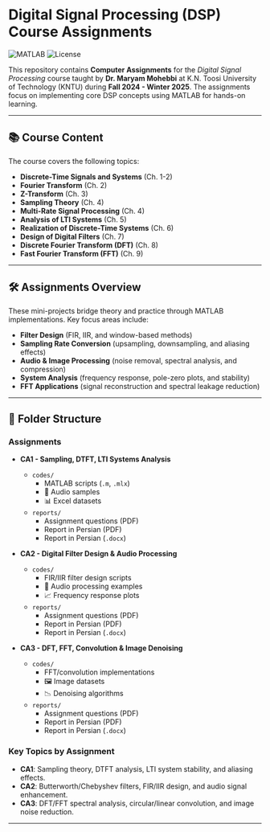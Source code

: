 # Digital Signal Processing (DSP) Course Assignments

![MATLAB](https://img.shields.io/badge/MATLAB-R2024b-blue.svg) 
![License](https://img.shields.io/badge/License-MIT-green.svg)

This repository contains **Computer Assignments** for the *Digital Signal Processing* course taught by **Dr. Maryam Mohebbi** at K.N. Toosi University of Technology (KNTU) during **Fall 2024 - Winter 2025**. The assignments focus on implementing core DSP concepts using MATLAB for hands-on learning.

---

## 📚 Course Content
The course covers the following topics:
- **Discrete-Time Signals and Systems** (Ch. 1-2)
- **Fourier Transform** (Ch. 2)
- **Z-Transform** (Ch. 3)
- **Sampling Theory** (Ch. 4)
- **Multi-Rate Signal Processing** (Ch. 4)
- **Analysis of LTI Systems** (Ch. 5)
- **Realization of Discrete-Time Systems** (Ch. 6)
- **Design of Digital Filters** (Ch. 7)
- **Discrete Fourier Transform (DFT)** (Ch. 8)
- **Fast Fourier Transform (FFT)** (Ch. 9)

---

## 🛠️ Assignments Overview
These mini-projects bridge theory and practice through MATLAB implementations. Key focus areas include:
- **Filter Design** (FIR, IIR, and window-based methods)
- **Sampling Rate Conversion** (upsampling, downsampling, and aliasing effects)
- **Audio & Image Processing** (noise removal, spectral analysis, and compression)
- **System Analysis** (frequency response, pole-zero plots, and stability)
- **FFT Applications** (signal reconstruction and spectral leakage reduction)

---
## 📂 Folder Structure

### Assignments
- **CA1 - Sampling, DTFT, LTI Systems Analysis**  
  - `codes/`  
    - MATLAB scripts (`.m`, `.mlx`)  
    - 🎵 Audio samples  
    - 📊 Excel datasets  
  - `reports/`  
    - Assignment questions (PDF)  
    - Report in Persian (PDF)  
    - Report in Persian (`.docx`)  

- **CA2 - Digital Filter Design & Audio Processing**  
  - `codes/`  
    - FIR/IIR filter design scripts  
    - 🎵 Audio processing examples  
    - 📈 Frequency response plots  
  - `reports/`  
    - Assignment questions (PDF)  
    - Report in Persian (PDF)  
    - Report in Persian (`.docx`)  

- **CA3 - DFT, FFT, Convolution & Image Denoising**  
  - `codes/`  
    - FFT/convolution implementations  
    - 🖼️ Image datasets  
    - 📉 Denoising algorithms  
  - `reports/`  
    - Assignment questions (PDF)  
    - Report in Persian (PDF)  
    - Report in Persian (`.docx`)  

### Key Topics by Assignment
- **CA1**: Sampling theory, DTFT analysis, LTI system stability, and aliasing effects.  
- **CA2**: Butterworth/Chebyshev filters, FIR/IIR design, and audio signal enhancement.  
- **CA3**: DFT/FFT spectral analysis, circular/linear convolution, and image noise reduction.  

---


